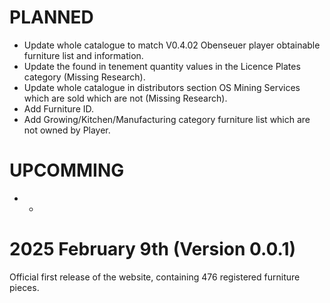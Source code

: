 # PLANNED

* Update whole catalogue to match V0.4.02 Obenseuer player obtainable furniture list and information.
* Update the found in tenement quantity values in the Licence Plates category (Missing Research).
* Update whole catalogue in distributors section OS Mining Services which are sold which are not (Missing Research).
* Add Furniture ID.
* Add Growing/Kitchen/Manufacturing category furniture list which are not owned by Player.

# UPCOMMING

* -

# 2025 February 9th (Version 0.0.1)

Official first release of the website, containing 476 registered furniture pieces.
